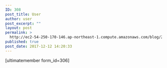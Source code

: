 ```yaml
---
ID: 308
post_title: User
author: user
post_excerpt: ""
layout: post
permalink: >
  http://ec2-54-250-170-146.ap-northeast-1.compute.amazonaws.com/blog/2017/12/12/user/
published: true
post_date: 2017-12-12 14:20:33
---
```

[ultimatemember form_id=306]